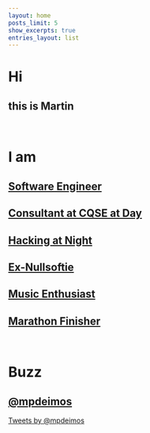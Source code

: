 ```yaml
---
layout: home
posts_limit: 5
show_excerpts: true
entries_layout: list
---
```


<h1 class="clear span-3 first append-1">Hi</h1>
<article class="span-20 last">
	<h1>this is Martin</h1>
</article>

<div class="clear" style="margin-bottom: 1em;" >&nbsp;</div>

<h1 class="clear span-3 first append-1">I am</h1>
<article class="span-20 last">
	<h1><a href="https://www.linkedin.com/in/martinpoehlmann/" title="My LinkedIn Profile">Software Engineer</a></h1>
	<h1><a href="https://www.cqse.eu" title="work at CQSE">Consultant at CQSE at Day</a></h1>
	<h1><a href="https://github.com/mpdeimos" title="My GitHub Profile">Hacking at Night</a></h1>
	<h1><a href="http://www.winamp.com" title="Get Winamp">Ex-Nullsoftie</a></h1>
	<h1><a href="https://www.last.fm/user/mpdeimos" title="My Last.FM Profile">Music Enthusiast</a></h1>
	<h1><a href="https://www.strava.com/athletes/181593" title="My Strava Profile">Marathon Finisher</a></h1>
</article>

<div class="clear" style="margin-bottom: 2em;" >&nbsp;</div>

<h1 class="clear span-3 first append-1">Buzz</h1>
<article class="span-20 last">
	<h1><a href="https://twitter.com/mpdeimos" title="follow me at twitter">@mpdeimos</a></h1>
	<a class="twitter-timeline" data-dnt="true" href="https://twitter.com/mpdeimos" data-widget-id="343095146436497411" data-chrome="noheader nofooter noborders transparent">Tweets by @mpdeimos</a>
	<script>!function(d,s,id){var js,fjs=d.getElementsByTagName(s)[0],p=/^http:/.test(d.location)?'http':'https';if(!d.getElementById(id)){js=d.createElement(s);js.id=id;js.src=p+"://platform.twitter.com/widgets.js";fjs.parentNode.insertBefore(js,fjs);}}(document,"script","twitter-wjs");</script>
</article>
